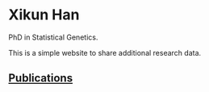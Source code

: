 

# Xikun Han
PhD in Statistical Genetics.

This is a simple website to share additional research data. 

## [Publications](https://xikunhan.github.io/site/publication/)